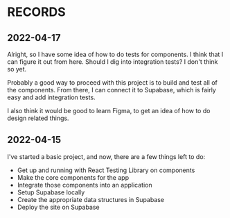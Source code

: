 # RECORDS

## 2022-04-17

Alright, so I have some idea of how to do tests for components. I think that I can figure it out from here. Should I dig into integration tests? I don't think so yet.

Probably a good way to proceed with this project is to build and test all of the components. From there, I can connect it to Supabase, which is fairly easy and add integration tests.

I also think it would be good to learn Figma, to get an idea of how to do design related things.

## 2022-04-15

I've started a basic project, and now, there are a few things left to do:

- Get up and running with React Testing Library on components
- Make the core components for the app
- Integrate those components into an application
- Setup Supabase locally
- Create the appropriate data structures in Supabase
- Deploy the site on Supabase
